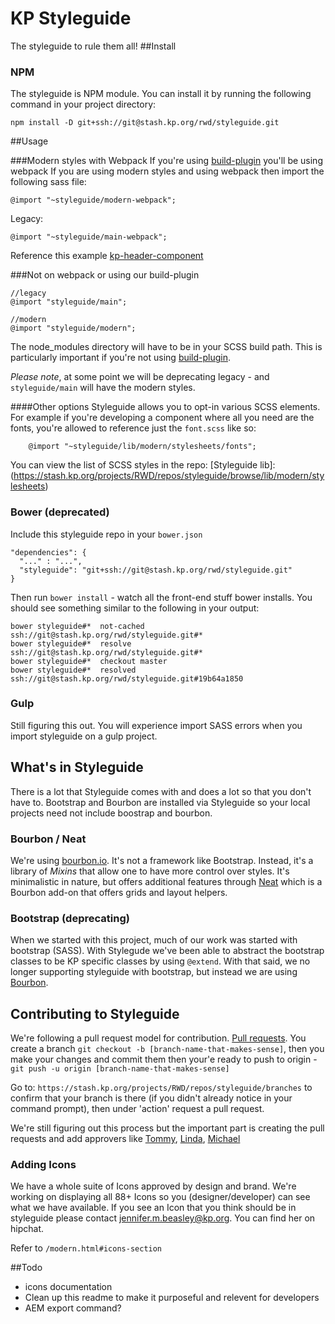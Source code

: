 # KP Styleguide

The styleguide to rule them all!
##Install
### NPM

The styleguide is NPM module. You can install it by running the following command in your project directory:

    npm install -D git+ssh://git@stash.kp.org/rwd/styleguide.git


##Usage

###Modern styles with Webpack
If you're using [build-plugin](https://stash.kp.org/projects/RWD/repos/build-plugin/browse) you'll be using webpack
If you are using modern styles and using webpack then import the following sass file:

    @import "~styleguide/modern-webpack";

Legacy:

    @import "~styleguide/main-webpack";


Reference this example [kp-header-component](https://stash.kp.org/projects/CDS/repos/kp-header-component/browse)

###Not on webpack or using our build-plugin

    //legacy
    @import "styleguide/main";

    //modern
    @import "styleguide/modern";

The node_modules directory will have to be in your SCSS build path. This is particularly important if you're not using [build-plugin](https://stash.kp.org/projects/RWD/repos/build-plugin/browse).

*Please note*, at some point we will be deprecating legacy - and `styleguide/main` will have the modern styles.

####Other options
Styleguide allows you to opt-in various SCSS elements. For example if you're developing a component where all you need are the fonts, you're allowed to reference just the `font.scss` like so:

```
    @import "~styleguide/lib/modern/stylesheets/fonts";

```
You can view the list of SCSS styles in the repo: [Styleguide lib]:(https://stash.kp.org/projects/RWD/repos/styleguide/browse/lib/modern/stylesheets)

### Bower (deprecated)

Include this styleguide repo in your `bower.json`

    "dependencies": {
      "..." : "...",
      "styleguide": "git+ssh://git@stash.kp.org/rwd/styleguide.git"
    }

Then run `bower install` - watch all the front-end stuff bower installs. You should see something similar to the following in your output:

    bower styleguide#*  not-cached ssh://git@stash.kp.org/rwd/styleguide.git#*
    bower styleguide#*  resolve ssh://git@stash.kp.org/rwd/styleguide.git#*
    bower styleguide#*  checkout master
    bower styleguide#*  resolved ssh://git@stash.kp.org/rwd/styleguide.git#19b64a1850

### Gulp

Still figuring this out. You will experience import SASS errors when you import styleguide on a gulp project.


## What's in Styleguide

There is a lot that Styleguide comes with and does a lot so that you don't have to. Bootstrap and Bourbon are installed via Styleguide so your local projects need not include boostrap and bourbon.

### Bourbon / Neat

We're using [bourbon.io](http://bourbon.io/). It's not a framework like Bootstrap. Instead, it's a library of _Mixins_ that allow one to have more control over styles. It's minimalistic in nature, but offers additional features through [Neat](http://neat.bourbon.io/) which is a Bourbon add-on that offers grids and layout helpers.

### Bootstrap (deprecating)

When we started with this project, much of our work was started with bootstrap (SASS). With Stylegude we've been able to abstract the bootstrap classes to be KP specific classes by using `@extend`. With that said, we no longer supporting styleguide with bootstrap, but instead we are using [Bourbon](http://bourbon.io/).


## Contributing to Styleguide
We're following a pull request model for contribution. [Pull requests](https://www.atlassian.com/git/tutorials/making-a-pull-request/). You create a branch `git checkout -b [branch-name-that-makes-sense]`, then you make your changes and commit them then your'e ready to push to origin - `git push -u origin [branch-name-that-makes-sense]`

Go to: `https://stash.kp.org/projects/RWD/repos/styleguide/branches` to confirm that your branch is there (if you didn't already notice in your command prompt), then under 'action' request a pull request.

We're still figuring out this process but the important part is creating the pull requests and add approvers like [Tommy](https://stash.kp.org/users/i183632), [Linda](https://stash.kp.org/users/l151042), [Michael](https://stash.kp.org/users/k948046)

### Adding Icons

We have a whole suite of Icons approved by design and brand. We're working on displaying all 88+ Icons so you (designer/developer) can see what we have available. If you see an Icon that you think should be in styleguide please contact jennifer.m.beasley@kp.org. You can find her on hipchat.

Refer to `/modern.html#icons-section`


##Todo
- icons documentation
- Clean up this readme to make it purposeful and relevent for developers
- AEM export command?